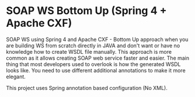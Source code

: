 # SOAP WS Bottom Up (Spring 4 + Apache CXF)

SOAP WS using Spring 4 and Apache CXF - Bottom Up approach when you are building WS from scratch directly in JAVA and don't want or have no knowledge how to create WSDL file manually.
This approach is more common as it allows creating SOAP web service faster and easier.
The main thing that most developers used to overlook is how the generated WSDL looks like. You need to use different additional annotations to make it more elegant.
 
This project uses Spring annotation based configuration (No XML). 
